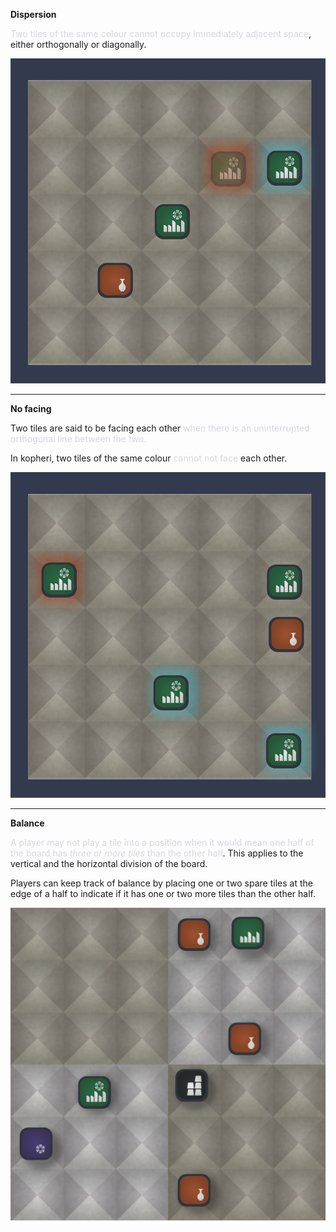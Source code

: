 **Dispersion**

 <span style='color: #d7d5dfff;'>Two tiles of the same colour cannot occupy immediately adjacent space</span>, either orthogonally or diagonally.



![Dispersion|60](/content/media/world/games/disperse.png)


---

**No facing**

Two tiles are said to be facing each other <span style='color: #d7d5dfff;'>when there is an uninterrupted orthogonal line between the two.</span>

In kopheri, two tiles of the same colour <span style='color: #d7d5dfff;'>cannot not face</span> each other.



![Facing|60](/content/media/world/games/facing.png)

---

**Balance**

 <span style='color: #d7d5dfff;'>A player may not play a tile into a position when it would mean one half of the board has _three or more tiles_ than the other half</span>.  This applies to the vertical and the horizontal division of the board.

Players can keep track of balance by placing one or two spare tiles at the edge of a half to indicate if it has one or two more tiles than the other half.


![Filler Pic|60](/content/media/world/games/fillergamepic.png)
